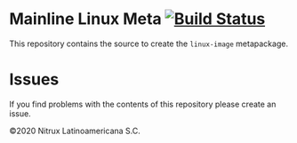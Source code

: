 # Mainline Linux Meta [![Build Status](https://travis-ci.org/Nitrux/linux-image.svg?branch=master)](https://travis-ci.org/Nitrux/linux-image)

This repository contains the source to create the `linux-image` metapackage.

# Issues
If you find problems with the contents of this repository please create an issue.

©2020 Nitrux Latinoamericana S.C.
